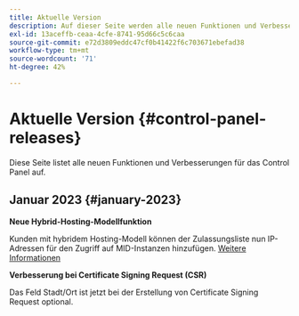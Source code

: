 ```yaml
---
title: Aktuelle Version
description: Auf dieser Seite werden alle neuen Funktionen und Verbesserungen für das Control Panel aufgelistet.
exl-id: 13aceffb-ceaa-4cfe-8741-95d66c5c6caa
source-git-commit: e72d3809eddc47cf0b41422f6c703671ebefad38
workflow-type: tm+mt
source-wordcount: '71'
ht-degree: 42%

---
```


# Aktuelle Version {#control-panel-releases}

Diese Seite listet alle neuen Funktionen und Verbesserungen für das Control Panel auf.

## Januar 2023 {#january-2023}

**Neue Hybrid-Hosting-Modellfunktion**

Kunden mit hybridem Hosting-Modell können der Zulassungsliste nun IP-Adressen für den Zugriff auf MID-Instanzen hinzufügen. [Weitere Informationen](../instances-settings/using/ip-allow-listing-instance-access.md)

**Verbesserung bei Certificate Signing Request (CSR)**

Das Feld Stadt/Ort ist jetzt bei der Erstellung von Certificate Signing Request optional.
